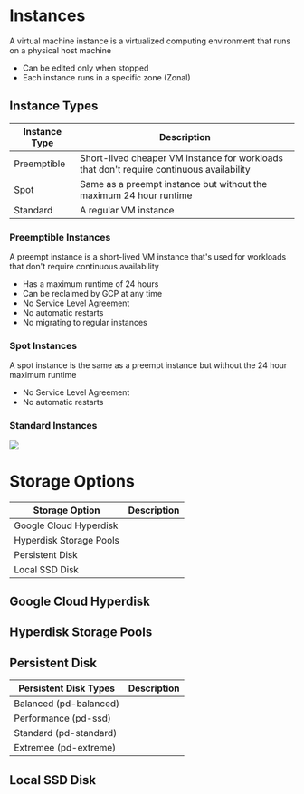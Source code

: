 # Instances

A virtual machine instance is a virtualized computing environment that runs on a physical host machine

* Can be edited only when stopped
* Each instance runs in a specific zone (Zonal)

## Instance Types

| Instance Type | Description |
| --- | --- |
| Preemptible | Short-lived cheaper VM instance for workloads that don't require continuous availability | 
| Spot | Same as a preempt instance but without the maximum 24 hour runtime |
| Standard | A regular VM instance |

### Preemptible Instances

A preempt instance is a short-lived VM instance that's used for workloads that don't require continuous availability

* Has a maximum runtime of 24 hours
* Can be reclaimed by GCP at any time
* No Service Level Agreement
* No automatic restarts
* No migrating to regular instances

### Spot Instances

A spot instance is the same as a preempt instance but without the 24 hour maximum runtime

* No Service Level Agreement
* No automatic restarts

### Standard Instances

![](https://github.com/JonmarCorpuz/SecondBrain/blob/main/Assets/Whitespace.png)

# Storage Options

| Storage Option | Description |
| --- | --- |
| Google Cloud Hyperdisk | |
| Hyperdisk Storage Pools | |
| Persistent Disk | |
| Local SSD Disk | |

## Google Cloud Hyperdisk

## Hyperdisk Storage Pools

## Persistent Disk

| Persistent Disk Types | Description |
| --- | --- |
| Balanced (pd-balanced) | |
| Performance (pd-ssd) | |
| Standard (pd-standard) | |
| Extremee (pd-extreme) | |

## Local SSD Disk
